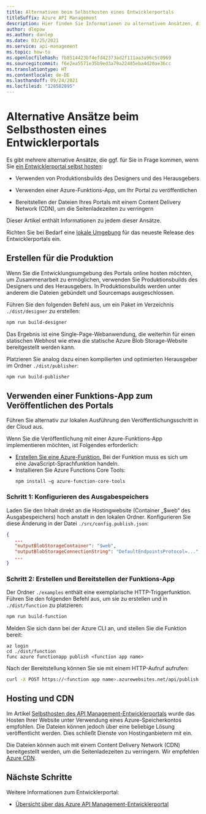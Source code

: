 ```yaml
---
title: Alternativen beim Selbsthosten eines Entwicklerportals
titleSuffix: Azure API Management
description: Hier finden Sie Informationen zu alternativen Ansätzen, die Sie verwenden können, wenn Sie ein Entwicklerportal in Azure API Management selbst hosten.
author: dlepow
ms.author: danlep
ms.date: 03/25/2021
ms.service: api-management
ms.topic: how-to
ms.openlocfilehash: fb8514423bf4efd42373ad2f111aa3a96c5c0969
ms.sourcegitcommit: f6e2ea5571e35b9ed3a79a22485eba4d20ae36cc
ms.translationtype: HT
ms.contentlocale: de-DE
ms.lasthandoff: 09/24/2021
ms.locfileid: "128582895"
---
```

# <a name="alternative-approaches-to-self-host-developer-portal"></a>Alternative Ansätze beim Selbsthosten eines Entwicklerportals

Es gibt mehrere alternative Ansätze, die ggf. für Sie in Frage kommen, wenn Sie [ein Entwicklerportal selbst hosten](developer-portal-self-host.md):

* Verwenden von Produktionsbuilds des Designers und des Herausgebers

* Verwenden einer Azure-Funktions-App, um Ihr Portal zu veröffentlichen

* Bereitstellen der Dateien Ihres Portals mit einem Content Delivery Network (CDN), um die Seitenladezeiten zu verringern

Dieser Artikel enthält Informationen zu jedem dieser Ansätze. 

Richten Sie bei Bedarf eine [lokale Umgebung](developer-portal-self-host.md#step-1-set-up-local-environment) für das neueste Release des Entwicklerportals ein.

## <a name="build-for-production"></a>Erstellen für die Produktion

Wenn Sie die Entwicklungsumgebung des Portals online hosten möchten, um Zusammenarbeit zu ermöglichen, verwenden Sie Produktionsbuilds des Designers und des Herausgebers. In Produktionsbuilds werden unter anderem die Dateien gebündelt und Sourcemaps ausgeschlossen.

Führen Sie den folgenden Befehl aus, um ein Paket im Verzeichnis `./dist/designer` zu erstellen:

```sh
npm run build-designer
```

Das Ergebnis ist eine Single-Page-Webanwendung, die weiterhin für einen statischen Webhost wie etwa die statische Azure Blob Storage-Website bereitgestellt werden kann.

Platzieren Sie analog dazu einen kompilierten und optimierten Herausgeber im Ordner `./dist/publisher`:

```sh
npm run build-publisher
```

## <a name="use-function-app-to-publish-the-portal"></a>Verwenden einer Funktions-App zum Veröffentlichen des Portals

Führen Sie alternativ zur lokalen Ausführung den Veröffentlichungsschritt in der Cloud aus.

Wenn Sie die Veröffentlichung mit einer Azure-Funktions-App implementieren möchten, ist Folgendes erforderlich:

- [Erstellen Sie eine Azure-Funktion.](../azure-functions/functions-get-started.md) Bei der Funktion muss es sich um eine JavaScript-Sprachfunktion handeln.
- Installieren Sie Azure Functions Core Tools:
    ```console
    npm install –g azure-function-core-tools
    ```

### <a name="step-1-configure-output-storage"></a>Schritt 1: Konfigurieren des Ausgabespeichers

Laden Sie den Inhalt direkt an die Hostingwebsite (Container „$web“ des Ausgabespeichers) hoch anstatt in den lokalen Ordner. Konfigurieren Sie diese Änderung in der Datei `./src/config.publish.json`:

```json
{
   ...
   "outputBlobStorageContainer": "$web",
   "outputBlobStorageConnectionString": "DefaultEndpointsProtocol=...",
   ...
}
```

### <a name="step-2-build-and-deploy-the-function-app"></a>Schritt 2: Erstellen und Bereitstellen der Funktions-App

Der Ordner `./examples` enthält eine exemplarische HTTP-Triggerfunktion. Führen Sie den folgenden Befehl aus, um sie zu erstellen und in `./dist/function` zu platzieren:

```sh
npm run build-function
```

Melden Sie sich dann bei der Azure CLI an, und stellen Sie die Funktion bereit:

```azurecli
az login
cd ./dist/function
func azure functionapp publish <function app name>
```

Nach der Bereitstellung können Sie sie mit einem HTTP-Aufruf aufrufen:

```sh
curl -X POST https://<function app name>.azurewebsites.net/api/publish
```

## <a name="hosting-and-cdn"></a>Hosting und CDN

Im Artikel [Selbsthosten des API Management-Entwicklerportals](developer-portal-self-host.md) wurde das Hosten Ihrer Website unter Verwendung eines Azure-Speicherkontos empfohlen. Die Dateien können jedoch über eine beliebige Lösung veröffentlicht werden. Dies schließt Dienste von Hostinganbietern mit ein.

Die Dateien können auch mit einem Content Delivery Network (CDN) bereitgestellt werden, um die Seitenladezeiten zu verringern. Wir empfehlen [Azure CDN](https://azure.microsoft.com/services/cdn/).

## <a name="next-steps"></a>Nächste Schritte

Weitere Informationen zum Entwicklerportal:

- [Übersicht über das Azure API Management-Entwicklerportal](api-management-howto-developer-portal.md)
